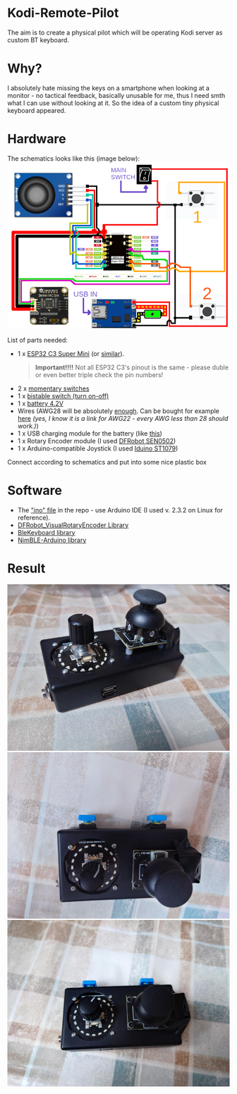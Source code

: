 # Kodi-Remote-Pilot
The aim is to create a physical pilot which will be operating Kodi server as custom BT keyboard.

# Why?
I absolutely hate missing the keys on a smartphone when looking at a monitor - no tactical feedback, basically unusable for me, thus I need smth what I can use without looking at it.
So the idea of a custom tiny physical keyboard appeared.

# Hardware
The schematics looks like this (image below):
![schematics](kodi_pilot.png)

List of parts needed:
* 1 x [ESP32 C3 Super Mini](https://www.aliexpress.com/w/wholesale-esp32-c3-super-mini.html?spm=a2g0o.home.search.0) (or [similar](https://botland.store/esp32-wifi-and-bt-modules/23869-esp32-c3-zero-mini-development-board-with-soldered-connections-esp32-c3fn4-waveshare-25452.html)).
  > **Important!!!!** Not all ESP32 C3's pinout is the same - please duble or even better triple check the pin numbers!
* 2 x [momentary switches](https://botland.store/79-tact-switch)
* 1 x [bistable switch (turn on-off)](https://botland.store/search?s=bistable%20switch)
* 1 x [battery 4.2V](https://botland.store/275-battery-li-pol-1s-37-v)
* Wires (AWG28 will be absolutely [enough](https://www.powerstream.com/Wire_Size.htm). Can be bought for example [here](https://botland.store/single-strand-wires/15203-wire-spool-set-22awg-diferent-collors-75m-x-6pcs-5904422323479.html) *(yes, I know it is a link for AWG22 - every AWG less than 28 should work.)*)
* 1 x USB charging module for the battery (like [this](https://botland.store/charger-modules-for-li-po-batteries/6944-lipol-charger-tp4056-1s-37v-microusb-with-5904422375355.html))
* 1 x Rotary Encoder module (I used [DFRobot SEN0502](https://wiki.dfrobot.com/SKU_SEN0502_Rotary_Encoder_Module_I2C))
* 1 x Arduino-compatible Joystick (I used [Iduino ST1079](https://botland.store/joystick/1942-thumb-joystick-5904422356231.html))

Connect according to schematics and put into some nice plastic box

# Software

* The ["ino" file](kodi_remote.ino) in the repo - use Arduino IDE (I used v. 2.3.2 on Linux for reference).
* [DFRobot_VisualRotaryEncoder Library](https://github.com/DFRobot/DFRobot_VisualRotaryEncoder)
* [BleKeyboard library](https://github.com/oden-umaru/ESP32C3-BLE-Keyboard)
* [NimBLE-Arduino library](https://github.com/h2zero/NimBLE-Arduino)

# Result

![View 1](result1.png)
![View 2](result2.png)
![View 3](result3.png)
